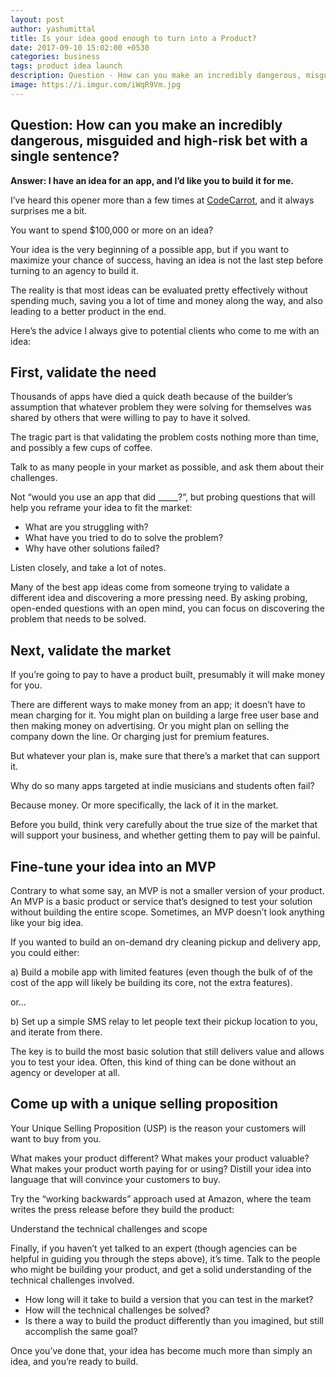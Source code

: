 ```yaml
---
layout: post
author: yashumittal
title: Is your idea good enough to turn into a Product?
date: 2017-09-10 15:02:00 +0530
categories: business
tags: product idea launch
description: Question - How can you make an incredibly dangerous, misguided and high-risk bet with a single sentence? Answer - “I have an idea for an app
image: https://i.imgur.com/iWqR9Vm.jpg
---
```


## Question: How can you make an incredibly dangerous, misguided and high-risk bet with a single sentence?

**Answer: I have an idea for an app, and I’d like you to build it for me.**

I’ve heard this opener more than a few times at [CodeCarrot](//www.codecarrot.net), and it always surprises me a bit.

You want to spend $100,000 or more on an idea?

Your idea is the very beginning of a possible app, but if you want to maximize your chance of success, having an idea is not the last step before turning to an agency to build it.

The reality is that most ideas can be evaluated pretty effectively without spending much, saving you a lot of time and money along the way, and also leading to a better product in the end.

Here’s the advice I always give to potential clients who come to me with an idea:

## First, validate the need

Thousands of apps have died a quick death because of the builder’s assumption that whatever problem they were solving for themselves was shared by others that were willing to pay to have it solved.

The tragic part is that validating the problem costs nothing more than time, and possibly a few cups of coffee.

Talk to as many people in your market as possible, and ask them about their challenges.

Not “would you use an app that did _____?”, but probing questions that will help you reframe your idea to fit the market:

* What are you struggling with?
* What have you tried to do to solve the problem?
* Why have other solutions failed?

Listen closely, and take a lot of notes.

Many of the best app ideas come from someone trying to validate a different idea and discovering a more pressing need. By asking probing, open-ended questions with an open mind, you can focus on discovering the problem that needs to be solved.

## Next, validate the market

If you’re going to pay to have a product built, presumably it will make money for you.

There are different ways to make money from an app; it doesn’t have to mean charging for it. You might plan on building a large free user base and then making money on advertising. Or you might plan on selling the company down the line. Or charging just for premium features.

But whatever your plan is, make sure that there’s a market that can support it.

Why do so many apps targeted at indie musicians and students often fail?

Because money. Or more specifically, the lack of it in the market.

Before you build, think very carefully about the true size of the market that will support your business, and whether getting them to pay will be painful.

## Fine-tune your idea into an MVP

Contrary to what some say, an MVP is not a smaller version of your product. An MVP is a basic product or service that’s designed to test your solution without building the entire scope. Sometimes, an MVP doesn’t look anything like your big idea.

If you wanted to build an on-demand dry cleaning pickup and delivery app, you could either:

a) Build a mobile app with limited features (even though the bulk of of the cost of the app will likely be building its core, not the extra features).

or...

b) Set up a simple SMS relay to let people text their pickup location to you, and iterate from there.

The key is to build the most basic solution that still delivers value and allows you to test your idea. Often, this kind of thing can be done without an agency or developer at all.

## Come up with a unique selling proposition

Your Unique Selling Proposition (USP) is the reason your customers will want to buy from you.

What makes your product different? What makes your product valuable? What makes your product worth paying for or using? Distill your idea into language that will convince your customers to buy.

Try the “working backwards” approach used at Amazon, where the team writes the press release before they build the product:

Understand the technical challenges and scope

Finally, if you haven’t yet talked to an expert (though agencies can be helpful in guiding you through the steps above), it’s time. Talk to the people who might be building your product, and get a solid understanding of the technical challenges involved.

* How long will it take to build a version that you can test in the market?
* How will the technical challenges be solved?
* Is there a way to build the product differently than you imagined, but still accomplish the same goal?

Once you’ve done that, your idea has become much more than simply an idea, and you’re ready to build.
